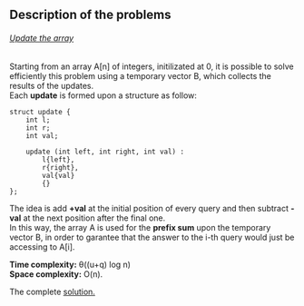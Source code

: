 ## Description of the problems

###### [Update the array](https://www.spoj.com/problems/UPDATEIT/)

Starting from an array A[n] of integers, initilizated at 0, it is possible to solve efficiently this problem using a temporary vector B, which collects the results of the updates. <br>
Each **update** is formed upon a structure as follow:

```
struct update {
    int l;
    int r;
    int val;

    update (int left, int right, int val) : 
        l{left}, 
        r{right}, 
        val{val} 
        {}
};
```
The idea is add **+val** at the initial position of every query and then subtract **-val** at the next position after the final one.<br>
In this way, the array A is used for the **prefix sum** upon the temporary vector B, in order to garantee that the answer to the i-th query would just be accessing to A[i].

**Time complexity:** θ((u+q) log n) <br>
**Space complexity:** O(n).

The complete [solution.](https://github.com/Claire-gip/CompetitiveProgramming-Unipi/blob/master/Lecture_08/update.cc)